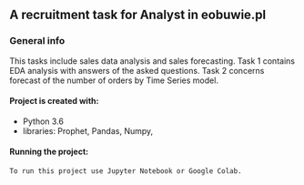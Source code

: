 ## A recruitment task for Analyst in eobuwie.pl

### General info
This tasks include sales data analysis and sales forecasting. Task 1 contains EDA analysis with answers of the asked questions.
Task 2 concerns forecast of the number of orders by Time Series model. 


#### Project is created with:
- Python 3.6
- libraries: Prophet, Pandas, Numpy,

#### Running the project:

    To run this project use Jupyter Notebook or Google Colab.
